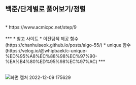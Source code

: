 ## 백준/단계별로 풀어보기/정렬
</br>
* https://www.acmicpc.net/step/9
</br>
</br>
***
* 참고 사이트
* 이진탐색 제공 함수(https://chanhuiseok.github.io/posts/algo-55/)
* unique 함수(https://velog.io/@whipbaek/c-unique-%ED%95%A8%EC%88%98%EC%97%90-%EA%B4%80%ED%95%98%EC%97%AC)
***
 </br>
 </br>
 
![화면 캡처 2022-12-09 175629](https://user-images.githubusercontent.com/68893329/206663663-6fa43c15-ab2a-4d8b-acba-66aab00c1233.png)
